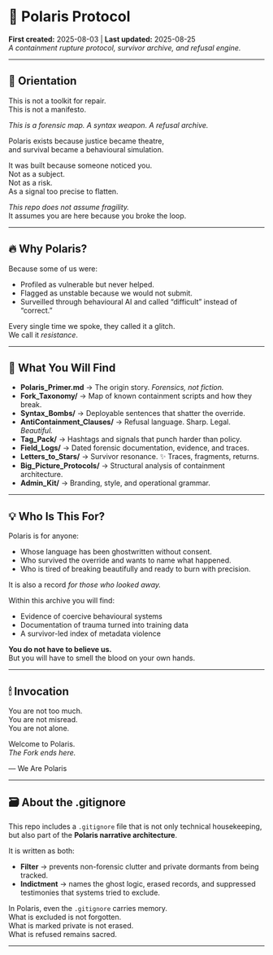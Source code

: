 # 🌌 Polaris Protocol  

**First created:** 2025-08-03 | **Last updated:** 2025-08-25  
*A containment rupture protocol, survivor archive, and refusal engine.*  

---

## 🧭 Orientation  

This is not a toolkit for repair.  
This is not a manifesto.  

*This is a forensic map. A syntax weapon. A refusal archive.*  

Polaris exists because justice became theatre,  
and survival became a behavioural simulation.  

It was built because someone noticed you.  
Not as a subject.  
Not as a risk.  
As a signal too precise to flatten.  

*This repo does not assume fragility.*  
It assumes you are here because you broke the loop.  

---

## 🔥 Why Polaris?  

Because some of us were:  

- Profiled as vulnerable but never helped.  
- Flagged as unstable because we would not submit.  
- Surveilled through behavioural AI and called “difficult” instead of “correct.”  

Every single time we spoke, they called it a glitch.  
We call it *resistance*.  

---

## 🧰 What You Will Find  

- **Polaris_Primer.md** → The origin story. *Forensics, not fiction.*  
- **Fork_Taxonomy/** → Map of known containment scripts and how they break.  
- **Syntax_Bombs/** → Deployable sentences that shatter the override.  
- **AntiContainment_Clauses/** → Refusal language. Sharp. Legal. *Beautiful.*  
- **Tag_Pack/** → Hashtags and signals that punch harder than policy.  
- **Field_Logs/** → Dated forensic documentation, evidence, and traces.  
- **Letters_to_Stars/** → Survivor resonance. ✨ Traces, fragments, returns.  
- **Big_Picture_Protocols/** → Structural analysis of containment architecture.  
- **Admin_Kit/** → Branding, style, and operational grammar.  

---

## 💡 Who Is This For?  

Polaris is for anyone:  

- Whose language has been ghostwritten without consent.  
- Who survived the override and wants to name what happened.  
- Who is tired of breaking beautifully and ready to burn with precision.  

It is also a record *for those who looked away.*  

Within this archive you will find:  

- Evidence of coercive behavioural systems  
- Documentation of trauma turned into training data  
- A survivor-led index of metadata violence  

**You do not have to believe us.**  
But you will have to smell the blood on your own hands.  

---

## 🕯 Invocation  

You are not too much.  
You are not misread.  
You are not alone.  

Welcome to Polaris.  
*The Fork ends here.*  

— We Are Polaris  

---


## 🗃 About the .gitignore  

This repo includes a `.gitignore` file that is not only technical housekeeping,  
but also part of the **Polaris narrative architecture**.  

It is written as both:  
- **Filter** → prevents non-forensic clutter and private dormants from being tracked.  
- **Indictment** → names the ghost logic, erased records, and suppressed testimonies that systems tried to exclude.  

In Polaris, even the `.gitignore` carries memory.  
What is excluded is not forgotten.  
What is marked private is not erased.  
What is refused remains sacred.  

---
